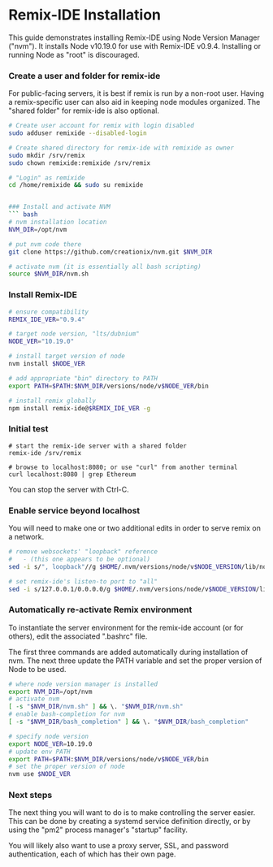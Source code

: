 # Remix-IDE Installation

This guide demonstrates installing Remix-IDE using Node Version Manager ("nvm"). It installs Node v10.19.0 for use with Remix-IDE v0.9.4. Installing or running Node as "root" is discouraged.

### Create a user and folder for remix-ide
For public-facing servers, it is best if remix is run by a non-root user. Having a remix-specific user can also aid in keeping node modules organized. The "shared folder" for remix-ide is also optional.
``` bash
# Create user account for remix with login disabled
sudo adduser remixide --disabled-login

# Create shared directory for remix-ide with remixide as owner
sudo mkdir /srv/remix
sudo chown remixide:remixide /srv/remix

# "Login" as remixide
cd /home/remixide && sudo su remixide


### Install and activate NVM
``` bash
# nvm installation location
NVM_DIR=/opt/nvm

# put nvm code there
git clone https://github.com/creationix/nvm.git $NVM_DIR

# activate nvm (it is essentially all bash scripting)
source $NVM_DIR/nvm.sh
```

### Install Remix-IDE
``` bash
# ensure compatibility
REMIX_IDE_VER="0.9.4"

# target node version, "lts/dubnium"
NODE_VER="10.19.0"

# install target version of node
nvm install $NODE_VER

# add appropriate "bin" directory to PATH
export PATH=$PATH:$NVM_DIR/versions/node/v$NODE_VER/bin

# install remix globally
npm install remix-ide@$REMIX_IDE_VER -g
```

### Initial test
``` shell
# start the remix-ide server with a shared folder
remix-ide /srv/remix

# browse to localhost:8080; or use "curl" from another terminal
curl localhost:8080 | grep Ethereum
```
You can stop the server with Ctrl-C.

### Enable service beyond localhost

You will need to make one or two additional edits in order to serve remix on a network.
``` bash
# remove websockets' "loopback" reference
#   - (this one appears to be optional)
sed -i s/", loopback"//g $HOME/.nvm/versions/node/v$NODE_VERSION/lib/node_modules/remix-ide/node_modules/remixd/src/websocket.js

# set remix-ide's listen-to port to "all"
sed -i s/127.0.0.1/0.0.0.0/g $HOME/.nvm/versions/node/v$NODE_VERSION/lib/node_modules/remix-ide/bin/remix-ide
```

### Automatically re-activate Remix environment

To instantiate the server environment for the remix-ide account (or for others), edit the associated ".bashrc" file.

The first three commands are added automatically during installation of nvm. The next three update the PATH variable and set the proper version of Node to be used. 

``` bash
# where node version manager is installed
export NVM_DIR=/opt/nvm
# activate nvm
[ -s "$NVM_DIR/nvm.sh" ] && \. "$NVM_DIR/nvm.sh"
# enable bash-completion for nvm
[ -s "$NVM_DIR/bash_completion" ] && \. "$NVM_DIR/bash_completion"

# specify node version
export NODE_VER=10.19.0
# update env PATH
export PATH=$PATH:$NVM_DIR/versions/node/v$NODE_VER/bin
# set the proper version of node
nvm use $NODE_VER
```
### Next steps

The next thing you will want to do is to make controlling the server easier. This can be done by creating a systemd service definition directly, or by using the "pm2" process manager's "startup" facility.

You will likely also want to use a proxy server, SSL, and password authentication, each of which has their own page.

